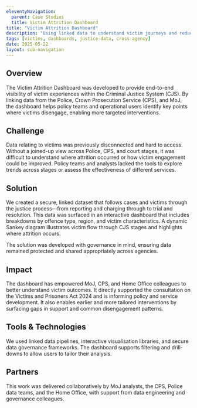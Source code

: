 ```yaml
---
eleventyNavigation:
  parent: Case Studies
  title: Victim Attrition Dashboard
title: "Victim Attrition Dashboard"
description: "Using linked data to understand victim journeys and reduce attrition in the Criminal Justice System."
tags: [victims, dashboards, justice-data, cross-agency]
date: 2025-05-22
layout: sub-navigation
---
```


## Overview

The Victim Attrition Dashboard was developed to provide end-to-end visibility of victim experiences within the Criminal Justice System (CJS). By linking data from the Police, Crown Prosecution Service (CPS), and MoJ, the dashboard helps policy teams and operational users identify key points where victims disengage, enabling more targeted interventions.

## Challenge

Data relating to victims was previously disconnected and hard to access. Without a joined-up view across Police, CPS, and court stages, it was difficult to understand where attrition occurred or how victim engagement could be improved. Policy teams and analysts lacked the tools to explore trends across stages or assess the effectiveness of different services.

## Solution

We created a secure, linked dataset that follows cases and victims through the justice process—from reporting and charging through to trial and resolution. This data was surfaced in an interactive dashboard that includes breakdowns by offence type, region, and victim characteristics. A dynamic Sankey diagram illustrates victim flow through CJS stages and highlights where attrition occurs.

The solution was developed with governance in mind, ensuring data remained protected and shared appropriately across agencies.

## Impact

The dashboard has empowered MoJ, CPS, and Home Office colleagues to better understand victim outcomes. It directly supported the consultation on the Victims and Prisoners Act 2024 and is informing policy and service development. It also enables earlier and more tailored interventions by surfacing gaps in support and common disengagement patterns.

## Tools & Technologies

We used linked data pipelines, interactive visualisation libraries, and secure data governance frameworks. The dashboard supports filtering and drill-downs to allow users to tailor their analysis.

## Partners

This work was delivered collaboratively by MoJ analysts, the CPS, Police data teams, and the Home Office, with support from data engineering and governance colleagues.
